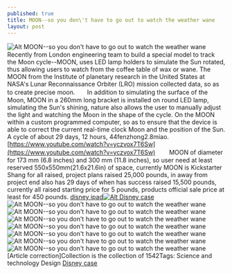 ```yaml
---
published: true
title: MOON--so you don\'t have to go out to watch the weather wane
layout: post
---
```

![Alt MOON--so you don\'t have to go out to watch the weather wane](https://c2.staticflickr.com/2/1565/26372615872_dab94895fa_z.jpg)　　Recently from London engineering team to build a special model to track the Moon cycle--MOON, uses LED lamp holders to simulate the Sun rotated, thus allowing users to watch from the coffee table of wax or wane. The MOON from the Institute of planetary research in the United States at NASA\'s Lunar Reconnaissance Orbiter (LRO) mission collected data, so as to create precise moon.　　In addition to simulating the surface of the Moon, MOON in a 260mm long bracket is installed on round LED lamp, simulating the Sun\'s shining, nature also allows the user to manually adjust the light and watching the Moon in the shape of the cycle. On the MOON within a custom programmed computer, so as to ensure that the device is able to correct the current real-time clock Moon and the position of the Sun. A cycle of about 29 days, 12 hours, 44fenzhong2.8miao. [https://www.youtube.com/watch?v=yczvox7T6Sw](https://www.youtube.com/watch?v=yczvox7T6Sw) 　　MOON of diameter for 173 mm (6.8 inches) and 300 mm (11.8 inches), so user need at least reserved 550x550mm(21.6x21.6in) of space, currently MOON is Kickstarter Shang for all raised, project plans raised 25,000 pounds, in away from project end also has 29 days of when has success raised 15,500 pounds, currently all raised starting price for 5 pounds, products official sale price at least for 450 pounds. [disney ipad](http://www.smh.com.au/entertainment/stage/disney-on-ice-slammed-by-deaf-families-after-backtrack-on-auslan-interpreters-20160219)[![Alt Disney case](http://www.nodcase.com/images/large/apple_case/disney_mi667_lrg.jpg)](http://www.nodcase.com/disney-mickey-mouse-ipad-mini-leather-case-for-ipad-mini-1-2-3-p-4926.html)![Alt MOON--so you don\'t have to go out to watch the weather wane](https://c2.staticflickr.com/2/1554/26372622342_06fba477bd_z.jpg)![Alt MOON--so you don\'t have to go out to watch the weather wane](https://c2.staticflickr.com/2/1605/26372629112_7921810362_z.jpg)![Alt MOON--so you don\'t have to go out to watch the weather wane](https://c2.staticflickr.com/2/1528/26439029976_baf9e06879_z.jpg)![Alt MOON--so you don\'t have to go out to watch the weather wane](https://c2.staticflickr.com/2/1442/26398801111_f5eaf72c16_z.jpg)![Alt MOON--so you don\'t have to go out to watch the weather wane](https://c2.staticflickr.com/2/1468/25862132673_8dab7c33dd_z.jpg)![Alt MOON--so you don\'t have to go out to watch the weather wane](https://c2.staticflickr.com/2/1471/26439048526_43666cc73b_z.jpg)![Alt MOON--so you don\'t have to go out to watch the weather wane](https://c2.staticflickr.com/2/1455/25862145893_3d9eed14da_z.jpg)[Article correction]Collection is the collection of 1542Tags: Science and technology Design [Disney case](http://www.nodcase.com/disney-mickey-mouse-ipad-mini-leather-case-for-ipad-mini-1-2-3-p-4926.html)